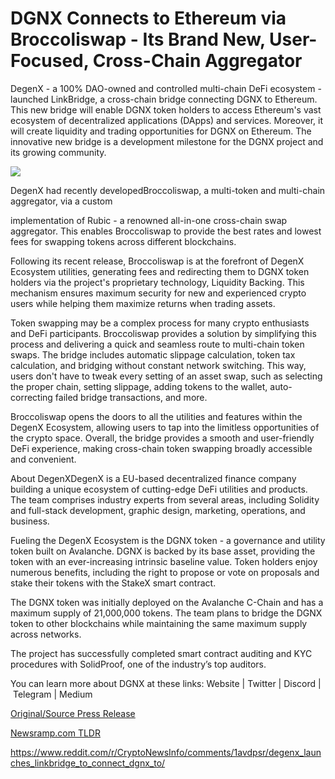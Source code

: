 # DGNX Connects to Ethereum via Broccoliswap - Its Brand New, User-Focused, Cross-Chain Aggregator

DegenX - a 100% DAO-owned and controlled multi-chain DeFi ecosystem - launched LinkBridge, a cross-chain bridge connecting DGNX to Ethereum. This new bridge will enable DGNX token holders to access Ethereum's vast ecosystem of decentralized applications (DApps) and services. Moreover, it will create liquidity and trading opportunities for DGNX on Ethereum. The innovative new bridge is a development milestone for the DGNX project and its growing community.

![](https://api.blockchainwire.io/uploads/BlockAdventureSRL/editor_image/9b83b948-3f27-4556-8b58-1c53193048b5.jpeg)

DegenX had recently developedBroccoliswap, a multi-token and multi-chain aggregator, via a custom

implementation of Rubic - a renowned all-in-one cross-chain swap aggregator. This enables Broccoliswap to provide the best rates and lowest fees for swapping tokens across different blockchains.

Following its recent release, Broccoliswap is at the forefront of DegenX Ecosystem utilities, generating fees and redirecting them to DGNX token holders via the project's proprietary technology, Liquidity Backing. This mechanism ensures maximum security for new and experienced crypto users while helping them maximize returns when trading assets.

Token swapping may be a complex process for many crypto enthusiasts and DeFi participants. Broccoliswap provides a solution by simplifying this process and delivering a quick and seamless route to multi-chain token swaps. The bridge includes automatic slippage calculation, token tax calculation, and bridging without constant network switching. This way, users don't have to tweak every setting of an asset swap, such as selecting the proper chain, setting slippage, adding tokens to the wallet, auto-correcting failed bridge transactions, and more.

Broccoliswap opens the doors to all the utilities and features within the DegenX Ecosystem, allowing users to tap into the limitless opportunities of the crypto space. Overall, the bridge provides a smooth and user-friendly DeFi experience, making cross-chain token swapping broadly accessible and convenient.

About DegenXDegenX is a EU-based decentralized finance company building a unique ecosystem of cutting-edge DeFi utilities and products. The team comprises industry experts from several areas, including Solidity and full-stack development, graphic design, marketing, operations, and business.

Fueling the DegenX Ecosystem is the DGNX token - a governance and utility token built on Avalanche. DGNX is backed by its base asset, providing the token with an ever-increasing intrinsic baseline value. Token holders enjoy numerous benefits, including the right to propose or vote on proposals and stake their tokens with the StakeX smart contract.

The DGNX token was initially deployed on the Avalanche C-Chain and has a maximum supply of 21,000,000 tokens. The team plans to bridge the DGNX token to other blockchains while maintaining the same maximum supply across networks.

The project has successfully completed smart contract auditing and KYC procedures with SolidProof, one of the industry’s top auditors.

You can learn more about DGNX at these links: Website | Twitter | Discord | Telegram | Medium 

[Original/Source Press Release](https://blockchainwire.io/press-release/dgnx-connects-to-ethereum-via-broccoliswap---its-brand-new-user-focused-cross-chain-aggregator)
                    

[Newsramp.com TLDR](None) 

https://www.reddit.com/r/CryptoNewsInfo/comments/1avdpsr/degenx_launches_linkbridge_to_connect_dgnx_to/